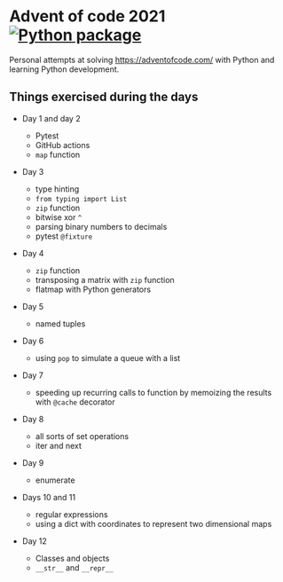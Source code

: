 # Advent of code 2021 [![Python package](https://github.com/swd1tn002/advent-of-code-2021/actions/workflows/python-package.yml/badge.svg)](https://github.com/swd1tn002/advent-of-code-2021/actions/workflows/python-package.yml)

Personal attempts at solving https://adventofcode.com/ with Python and learning Python development.

## Things exercised during the days

* Day 1 and day 2

    * Pytest
    * GitHub actions
    * `map` function

* Day 3

    * type hinting
    * `from typing import List`
    * `zip` function
    * bitwise xor `^`
    * parsing binary numbers to decimals
    * pytest `@fixture`

* Day 4

    * `zip` function
    * transposing a matrix with `zip` function
    * flatmap with Python generators

* Day 5

    * named tuples

* Day 6

    * using `pop` to simulate a queue with a list

* Day 7

    * speeding up recurring calls to function by memoizing the results with `@cache` decorator

* Day 8

    * all sorts of set operations
    * iter and next

* Day 9

    * enumerate

* Days 10 and 11

    * regular expressions
    * using a dict with coordinates to represent two dimensional maps

* Day 12

    * Classes and objects
    * `__str__` and `__repr__`